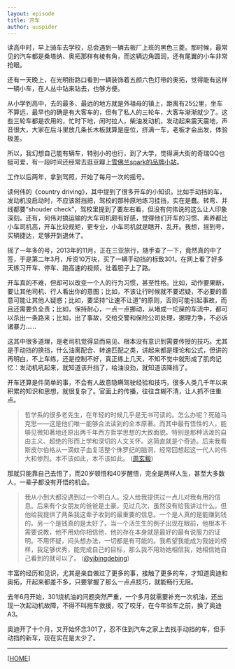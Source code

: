```yaml
---
layout: episode
title: 开车
author: uuspider
---
```

读高中时，早上骑车去学校，总会遇到一辆去板厂上班的黑色三菱。那时候，最常见的汽车都是桑塔纳、奥拓那样有棱有角，而这辆边角圆润，还有尾翼的小车非常抢眼。

还有一天晚上，在光明街路口看到一辆装饰着五颜六色灯带的奥拓，觉得能有这样一辆小车，在人丛中钻来钻去，也够方便。

从小学到高中，去的最多、最远的地方就是外祖母的镇上，距离有25公里，坐车不算远，最早也的确是有大客车的，但有了私人的三轮车，大客车渐渐就少了。这些三轮车都是农用的，忙时下地，闲时拉人，柴油发动机，发动起来震天震地，声音很大，大家在后斗里放几条长木板就算是座位，挤满一车，老板才会出发，体验极差。

所以，我幻想自己能有辆车，特别小的也行，到了大学，觉得满大街的奇瑞QQ也挺可爱，有一段时间还经常去逛豆瓣上[雪佛兰spark的品牌小站][ref02]。

工作以后两年，拿到驾照，开始了每月一次的摇号。

读何伟的《country driving》，其中提到了很多开车的小知识。比如手动挡的车，发动机没启动时，不应该掰挡把，驾校的那种原地练习挂挡，实在是蠢。转弯、并线都要“shouder check”，驾校里提到了要左右看，但没有何伟说的这么让人印象深刻。还有，何伟对搞运输的大车司机颇有好感，觉得他们开车的习惯、素养都比小车司机高，开车比较规矩，更专业，小车司机就是瞎开、乱开。我想，摇到号，买辆捷达，足够开到退休了。

摇了一年多的号，2013年的11月，正在三亚旅行，随手查了一下，竟然真的中了签，于是第二年3月，斥资10万块，买了一辆手动挡的标致301。在网上看了好多天练习开车、停车、跑高速的视频，壮着胆子上了路。

开车真的不难，但却可以改变一个人的行为习惯，甚至性格。比如，动作要果断，要让其他司机、行人看出你的意图；比如，不该让行时候就不要迟疑，不必要的善意可能让其他人疑惑；比如，要坚持“让速不让道”的原则，否则可能引起事故，而且还需要负全责；比如，保持耐心，一点一点挪动，从堵成一坨屎的车流中，都可以杀出一条路来；比如，出了事故，交给交警和保险公司处理，据理力争，不必诉诸暴力……

这其中很多道理，是老司机觉得显而易见、根本没有意识到需要传授的技巧。尤其是手动挡的换挡，什么油离配合、转速匹配之类，讲起来都是理论和公式，但讲的再明白，不上车练，还是控制不好，真正练上几天，不知不觉中就形成了肌肉记忆：发动机吼起来，就知道该升挡了，给油没劲，就知道该降挡了。

开车还算是件简单的事，不会有人故意隐瞒驾驶经验和技巧，很多人类几千年以来积累的知识和思想，就很复杂了。官面上的传播，往往含糊不清，让人抓不住重点。

> 哲学系的很多老先生，在年轻的时候几乎是无书可读的。怎么办呢？死磕马克思——这是他们唯一能够合法读到的全本原著。而其中最有悟性的人，能够见微知著地还原出两千年西方哲学思想的大致面貌。特别是那种活泼的自由主义、超绝的形而上学和深切的人文关怀。这简直就是个奇迹。后来我看斯皮尔伯格从一滴蚊子血复活整个侏罗纪的脑洞，经常回想起这一代人的伟大和惨烈。本不该如此，本不该如此。 ([周玄毅][ref03])

那就只能靠自己去悟了，而20岁顿悟和40岁醒悟，完全是两样人生，甚至大多数人，一辈子都没有开悟的机会。

> 我从小到大都没遇到过一个明白人。没人给我提供过一点儿对我有用的信息。后来有个女朋友的爸爸是土豪。见过几次，虽然没有给我讲过什么。但他给我提供了两条我这辈子收到的最重要的信息。一个是人真的是能赚到钱的。另一个是钱真的是太好了。当一个活生生的例子出现在眼前，他根本不需要说教，他不用劝你相信他，他的存在本身就是最好的最有说服力的证明。不用怀疑，闷头想办法，一切都是有可能的。我希望我能成为我娃的榜样，我足够优秀，能完成自己的目标，那么我不用劝她相信我，她相信她自己看到的就可以了。 ([@yibingdebing][ref01])

丰富的经历和见识，尤其是亲自做过了更多的事，接触了更多的车，才知道奥迪和奥拓，开起来都差不多，只要掌握了那么一点点技巧，就能畅行无阻。

去年6月开始，301烧机油的问题突然严重，一个多月就需要补充一次机油，还出现一次起动机故障，不得不叫拖车救援，咬了咬牙，在今年验车之前，换了奥迪A3。

奥迪开了十个月，又开始怀念301了，忍不住到汽车之家上去找手动挡的车，但手动挡的新车，现在实在是太少了。

***

[[HOME][episode]]

[episode]:http://about.uuspider.com/2019/06/02/episodeindex.html
[ref01]:https://twitter.com/yibingdebing/status/1461718011610501124
[ref02]:https://site.douban.com/sparkmyself
[ref03]:https://weibo.com/u/2501511785
